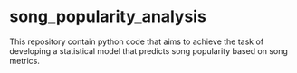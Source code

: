 # song_popularity_analysis

This repository contain python code that aims to achieve the task of developing a statistical model that predicts song popularity based on song metrics.

